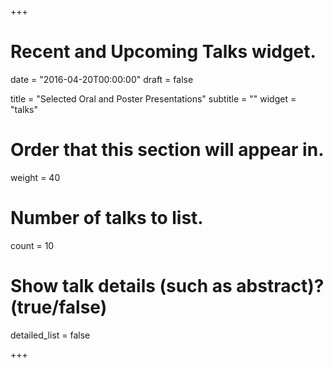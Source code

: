 +++
# Recent and Upcoming Talks widget.

date = "2016-04-20T00:00:00"
draft = false

title = "Selected Oral and Poster Presentations"
subtitle = ""
widget = "talks"

# Order that this section will appear in.
weight = 40

# Number of talks to list.
count = 10

# Show talk details (such as abstract)? (true/false)
detailed_list = false

+++

